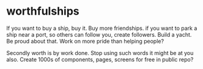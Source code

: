 # worthfulships
If you want to buy a ship, buy it. Buy more friendships. if you want to park a ship near a port, so others can follow you, create followers. Build a yacht. Be proud about that. Work on more pride than helping people?

Secondly worth is by work done. Stop using such words it might be at you also. Create 1000s of components, pages, screens for free in public repo?
